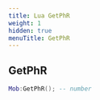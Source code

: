 ```yaml
---
title: Lua GetPhR
weight: 1
hidden: true
menuTitle: GetPhR
---
```

## GetPhR
```lua
Mob:GetPhR(); -- number
```